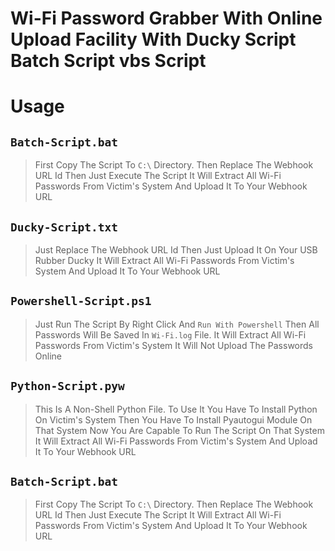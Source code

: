 # Wi-Fi Password Grabber With Online Upload Facility With Ducky Script Batch Script vbs Script

# Usage
## `Batch-Script.bat`
> First Copy The Script To `C:\` Directory.
> Then Replace The Webhook URL Id
> Then Just Execute The Script
> It Will Extract All Wi-Fi Passwords From Victim's System And Upload It To Your Webhook URL
## `Ducky-Script.txt`
> Just Replace The Webhook URL Id
> Then Just Upload It On Your USB Rubber Ducky
> It Will Extract All Wi-Fi Passwords From Victim's System And Upload It To Your Webhook URL
## `Powershell-Script.ps1`
> Just Run The Script By Right Click And `Run With Powershell`
> Then All Passwords Will Be Saved In `Wi-Fi.log` File.
> It Will Extract All Wi-Fi Passwords From Victim's System
> It Will Not Upload The Passwords Online
## `Python-Script.pyw`
> This Is A Non-Shell Python File.
> To Use It You Have To Install Python On Victim's System
> Then You Have To Install Pyautogui Module On That System
> Now You Are Capable To Run The Script On That System
> It Will Extract All Wi-Fi Passwords From Victim's System And Upload It To Your Webhook URL
## `Batch-Script.bat`
> First Copy The Script To `C:\` Directory.
> Then Replace The Webhook URL Id
> Then Just Execute The Script
> It Will Extract All Wi-Fi Passwords From Victim's System And Upload It To Your Webhook URL
